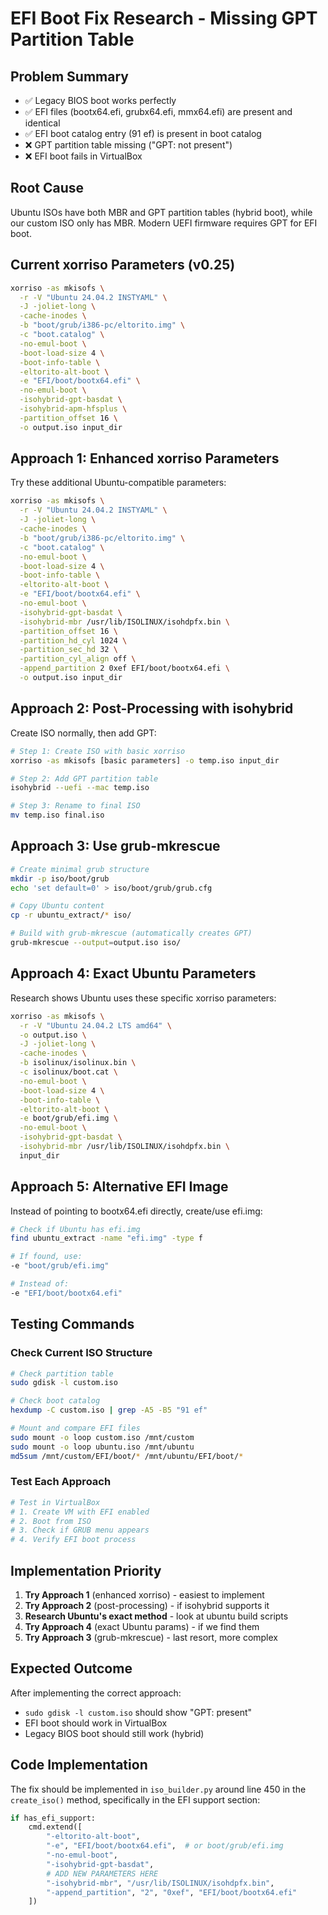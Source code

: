 # EFI Boot Fix Research - Missing GPT Partition Table

## Problem Summary
- ✅ Legacy BIOS boot works perfectly
- ✅ EFI files (bootx64.efi, grubx64.efi, mmx64.efi) are present and identical
- ✅ EFI boot catalog entry (91 ef) is present in boot catalog
- ❌ GPT partition table missing ("GPT: not present")
- ❌ EFI boot fails in VirtualBox

## Root Cause
Ubuntu ISOs have both MBR and GPT partition tables (hybrid boot), while our custom ISO only has MBR. Modern UEFI firmware requires GPT for EFI boot.

## Current xorriso Parameters (v0.25)
```bash
xorriso -as mkisofs \
  -r -V "Ubuntu 24.04.2 INSTYAML" \
  -J -joliet-long \
  -cache-inodes \
  -b "boot/grub/i386-pc/eltorito.img" \
  -c "boot.catalog" \
  -no-emul-boot \
  -boot-load-size 4 \
  -boot-info-table \
  -eltorito-alt-boot \
  -e "EFI/boot/bootx64.efi" \
  -no-emul-boot \
  -isohybrid-gpt-basdat \
  -isohybrid-apm-hfsplus \
  -partition_offset 16 \
  -o output.iso input_dir
```

## Approach 1: Enhanced xorriso Parameters

Try these additional Ubuntu-compatible parameters:

```bash
xorriso -as mkisofs \
  -r -V "Ubuntu 24.04.2 INSTYAML" \
  -J -joliet-long \
  -cache-inodes \
  -b "boot/grub/i386-pc/eltorito.img" \
  -c "boot.catalog" \
  -no-emul-boot \
  -boot-load-size 4 \
  -boot-info-table \
  -eltorito-alt-boot \
  -e "EFI/boot/bootx64.efi" \
  -no-emul-boot \
  -isohybrid-gpt-basdat \
  -isohybrid-mbr /usr/lib/ISOLINUX/isohdpfx.bin \
  -partition_offset 16 \
  -partition_hd_cyl 1024 \
  -partition_sec_hd 32 \
  -partition_cyl_align off \
  -append_partition 2 0xef EFI/boot/bootx64.efi \
  -o output.iso input_dir
```

## Approach 2: Post-Processing with isohybrid

Create ISO normally, then add GPT:

```bash
# Step 1: Create ISO with basic xorriso
xorriso -as mkisofs [basic parameters] -o temp.iso input_dir

# Step 2: Add GPT partition table
isohybrid --uefi --mac temp.iso

# Step 3: Rename to final ISO
mv temp.iso final.iso
```

## Approach 3: Use grub-mkrescue

```bash
# Create minimal grub structure
mkdir -p iso/boot/grub
echo 'set default=0' > iso/boot/grub/grub.cfg

# Copy Ubuntu content
cp -r ubuntu_extract/* iso/

# Build with grub-mkrescue (automatically creates GPT)
grub-mkrescue --output=output.iso iso/
```

## Approach 4: Exact Ubuntu Parameters

Research shows Ubuntu uses these specific xorriso parameters:

```bash
xorriso -as mkisofs \
  -r -V "Ubuntu 24.04.2 LTS amd64" \
  -o output.iso \
  -J -joliet-long \
  -cache-inodes \
  -b isolinux/isolinux.bin \
  -c isolinux/boot.cat \
  -no-emul-boot \
  -boot-load-size 4 \
  -boot-info-table \
  -eltorito-alt-boot \
  -e boot/grub/efi.img \
  -no-emul-boot \
  -isohybrid-gpt-basdat \
  -isohybrid-mbr /usr/lib/ISOLINUX/isohdpfx.bin \
  input_dir
```

## Approach 5: Alternative EFI Image

Instead of pointing to bootx64.efi directly, create/use efi.img:

```bash
# Check if Ubuntu has efi.img
find ubuntu_extract -name "efi.img" -type f

# If found, use:
-e "boot/grub/efi.img"

# Instead of:
-e "EFI/boot/bootx64.efi"
```

## Testing Commands

### Check Current ISO Structure
```bash
# Check partition table
sudo gdisk -l custom.iso

# Check boot catalog
hexdump -C custom.iso | grep -A5 -B5 "91 ef"

# Mount and compare EFI files
sudo mount -o loop custom.iso /mnt/custom
sudo mount -o loop ubuntu.iso /mnt/ubuntu
md5sum /mnt/custom/EFI/boot/* /mnt/ubuntu/EFI/boot/*
```

### Test Each Approach
```bash
# Test in VirtualBox
# 1. Create VM with EFI enabled
# 2. Boot from ISO
# 3. Check if GRUB menu appears
# 4. Verify EFI boot process
```

## Implementation Priority

1. **Try Approach 1** (enhanced xorriso) - easiest to implement
2. **Try Approach 2** (post-processing) - if isohybrid supports it
3. **Research Ubuntu's exact method** - look at ubuntu build scripts
4. **Try Approach 4** (exact Ubuntu params) - if we find them
5. **Try Approach 3** (grub-mkrescue) - last resort, more complex

## Expected Outcome

After implementing the correct approach:
- `sudo gdisk -l custom.iso` should show "GPT: present"
- EFI boot should work in VirtualBox
- Legacy BIOS boot should still work (hybrid)

## Code Implementation

The fix should be implemented in `iso_builder.py` around line 450 in the `create_iso()` method, specifically in the EFI support section:

```python
if has_efi_support:
    cmd.extend([
        "-eltorito-alt-boot",
        "-e", "EFI/boot/bootx64.efi",  # or boot/grub/efi.img
        "-no-emul-boot",
        "-isohybrid-gpt-basdat",
        # ADD NEW PARAMETERS HERE
        "-isohybrid-mbr", "/usr/lib/ISOLINUX/isohdpfx.bin",
        "-append_partition", "2", "0xef", "EFI/boot/bootx64.efi"
    ])
```